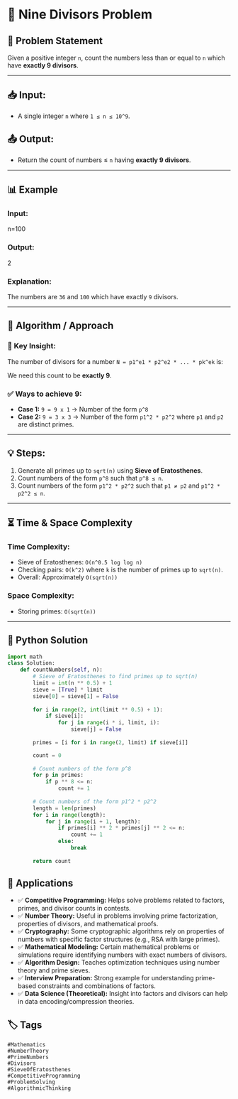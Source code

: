 # 🔢 Nine Divisors Problem

## 📝 Problem Statement
Given a positive integer `n`, count the numbers less than or equal to `n` which have **exactly 9 divisors**.

---

## 📥 Input:
- A single integer `n` where `1 ≤ n ≤ 10^9`.

## 📤 Output:
- Return the count of numbers ≤ `n` having **exactly 9 divisors**.

---

## 📊 Example

### Input:
n=100
### Output:
2

### Explanation:
The numbers are `36` and `100` which have exactly `9` divisors.

---

## 🚀 Algorithm / Approach

### 🔑 Key Insight:
The number of divisors for a number `N = p1^e1 * p2^e2 * ... * pk^ek` is:

We need this count to be **exactly 9**.

### ✅ Ways to achieve 9:
- **Case 1:** `9 = 9 x 1` → Number of the form `p^8`
- **Case 2:** `9 = 3 x 3` → Number of the form `p1^2 * p2^2` where `p1` and `p2` are distinct primes.

---

## 💡 Steps:
1. Generate all primes up to `sqrt(n)` using **Sieve of Eratosthenes**.
2. Count numbers of the form `p^8` such that `p^8 ≤ n`.
3. Count numbers of the form `p1^2 * p2^2` such that `p1 ≠ p2` and `p1^2 * p2^2 ≤ n`.

---

## ⏳ Time & Space Complexity

### Time Complexity:
- Sieve of Eratosthenes: `O(n^0.5 log log n)`
- Checking pairs: `O(k^2)` where `k` is the number of primes up to `sqrt(n)`.
- Overall: Approximately `O(sqrt(n))`

### Space Complexity:
- Storing primes: `O(sqrt(n))`

---

## 🐍 Python Solution
```python
import math
class Solution:
    def countNumbers(self, n):
        # Sieve of Eratosthenes to find primes up to sqrt(n)
        limit = int(n ** 0.5) + 1
        sieve = [True] * limit
        sieve[0] = sieve[1] = False
        
        for i in range(2, int(limit ** 0.5) + 1):
            if sieve[i]:
                for j in range(i * i, limit, i):
                    sieve[j] = False
        
        primes = [i for i in range(2, limit) if sieve[i]]

        count = 0
        
        # Count numbers of the form p^8
        for p in primes:
            if p ** 8 <= n:
                count += 1
        
        # Count numbers of the form p1^2 * p2^2
        length = len(primes)
        for i in range(length):
            for j in range(i + 1, length):
                if primes[i] ** 2 * primes[j] ** 2 <= n:
                    count += 1
                else:
                    break
        
        return count
```
## 🎯 Applications

- ✅ **Competitive Programming:** Helps solve problems related to factors, primes, and divisor counts in contests.
- ✅ **Number Theory:** Useful in problems involving prime factorization, properties of divisors, and mathematical proofs.
- ✅ **Cryptography:** Some cryptographic algorithms rely on properties of numbers with specific factor structures (e.g., RSA with large primes).
- ✅ **Mathematical Modeling:** Certain mathematical problems or simulations require identifying numbers with exact numbers of divisors.
- ✅ **Algorithm Design:** Teaches optimization techniques using number theory and prime sieves.
- ✅ **Interview Preparation:** Strong example for understanding prime-based constraints and combinations of factors.
- ✅ **Data Science (Theoretical):** Insight into factors and divisors can help in data encoding/compression theories.


## 🏷️ Tags

`#Mathematics`  
`#NumberTheory`  
`#PrimeNumbers`  
`#Divisors`  
`#SieveOfEratosthenes`  
`#CompetitiveProgramming`  
`#ProblemSolving`  
`#AlgorithmicThinking`
